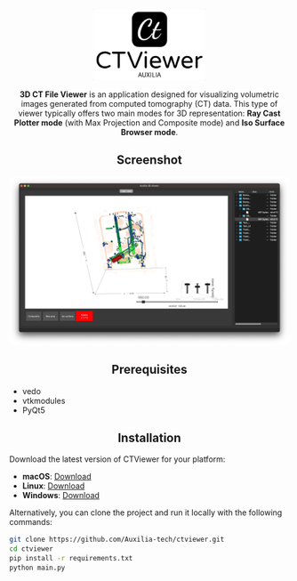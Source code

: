 <div align="center">
  <p>
      <img width="40%" src="icons/ctviewer.png" alt="CTViewer Banner"></a>
  </p>

**3D CT File Viewer** is an application designed for visualizing volumetric images generated from computed tomography (CT) data. This type of viewer typically offers two main modes for 3D representation: **Ray Cast Plotter mode** (with Max Projection and Composite mode) and **Iso Surface Browser mode**.
</div>

## <div align="center">Screenshot</div>

![Project Screenshot](images/Screenshot.png)

## <div align="center">Prerequisites</div>

- vedo
- vtkmodules
- PyQt5
  
## <div align="center">Installation</div>

Download the latest version of CTViewer for your platform:

- **macOS**: [Download](https://drive.google.com/file/d/1KWie9yHMH8ey20_xah76sK8Iuaf6IDbP/view?usp=sharing)
- **Linux**: [Download](#)
- **Windows**: [Download](#)

Alternatively, you can clone the project and run it locally with the following commands:

```bash
git clone https://github.com/Auxilia-tech/ctviewer.git
cd ctviewer
pip install -r requirements.txt
python main.py

